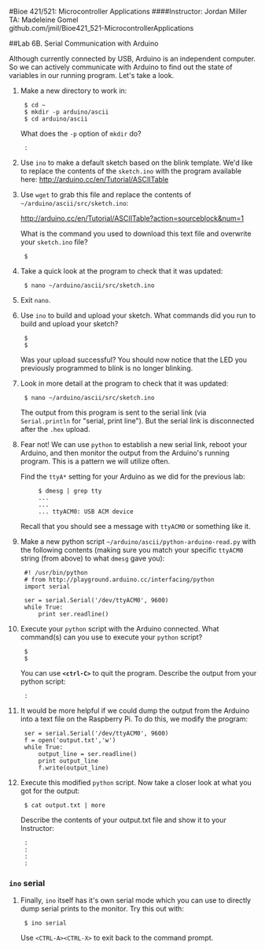 #Bioe 421/521: Microcontroller Applications
####Instructor: Jordan Miller<br>TA: Madeleine Gomel<br>github.com/jmil/Bioe421_521-MicrocontrollerApplications

##Lab 6B. Serial Communication with Arduino

Although currently connected by USB, Arduino is an independent computer. So we can actively communicate with Arduino to find out the state of variables in our running program. Let's take a look.

1. Make a new directory to work in:

		$ cd ~
		$ mkdir -p arduino/ascii
		$ cd arduino/ascii
	
	What does the `-p` option of `mkdir` do?
	
		:

1. Use `ino` to make a default sketch based on the blink template. We'd like to replace the contents of the `sketch.ino` with the program available here: http://arduino.cc/en/Tutorial/ASCIITable
	
1. Use `wget` to grab this file and replace the contents of `~/arduino/ascii/src/sketch.ino`:
 
	http://arduino.cc/en/Tutorial/ASCIITable?action=sourceblock&num=1
	
	What is the command you used to download this text file and overwrite your `sketch.ino` file?
	
		$ 

1. Take a quick look at the program to check that it was updated:
		
		$ nano ~/arduino/ascii/src/sketch.ino

1. Exit `nano`.

1. Use `ino` to build and upload your sketch. What commands did you run to build and upload your sketch?

		$ 
		$ 
		
	Was your upload successful? You should now notice that the LED you previously programmed to blink is no longer blinking.


1. Look in more detail at the program to check that it was updated:
		
		$ nano ~/arduino/ascii/src/sketch.ino
		
	The output from this program is sent to the serial link (via `Serial.println` for "serial, print line"). But the serial link is disconnected after the `.hex` upload.

1. Fear not! We can use `python` to establish a new serial link, reboot your Arduino, and then monitor the output from the Arduino's running program. This is a pattern we will utilize often.

	Find the `ttyA*` setting for your Arduino as we did for the previous lab:
	
			$ dmesg | grep tty
			...
			...
			... ttyACM0: USB ACM device
	Recall that you should see a message with `ttyACM0` or something like it.

1. Make a new python script `~/arduino/ascii/python-arduino-read.py` with the following contents (making sure you match your specific `ttyACM0` string (from above) to what `dmesg` gave you):

		#! /usr/bin/python
		# from http://playground.arduino.cc/interfacing/python
		import serial

		ser = serial.Serial('/dev/ttyACM0', 9600)
		while True:
    		print ser.readline()

1. Execute your `python` script with the Arduino connected. What command(s) can you use to execute your `python` script?

		$
		$
		
	You can use **`<ctrl-C>`** to quit the program. Describe the output from your python script:
	
		:		

1. It would be more helpful if we could dump the output from the Arduino into a text file on the Raspberry Pi. To do this, we modify the program:


		ser = serial.Serial('/dev/ttyACM0', 9600)
		f = open('output.txt','w')
		while True:
			output_line = ser.readline()
			print output_line
    		f.write(output_line)

1. Execute this modified `python` script. Now take a closer look at what you got for the output:

		$ cat output.txt | more

	Describe the contents of your output.txt file and show it to your Instructor:
	
		:
		:
		:
		:

### `ino` serial

1. Finally, `ino` itself has it's own serial mode which you can use to directly dump serial prints to the monitor. Try this out with:

		$ ino serial
		
	Use `<CTRL-A><CTRL-X>` to exit back to the command prompt.
